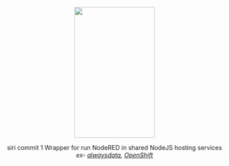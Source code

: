 <p align="center">
  <img width="184" height="300" src="https://i.ibb.co/wCs7j1s/node-red-runner3.png">
</p>



<p align="center">
siri commit 1
  Wrapper for run NodeRED in shared NodeJS hosting services <br><i>ex- <a href="https://www.alwaysdata.com/en/">alwaysdata</a>, <a href="https://www.openshift.com/try">OpenShift</a><i/>
</p>

